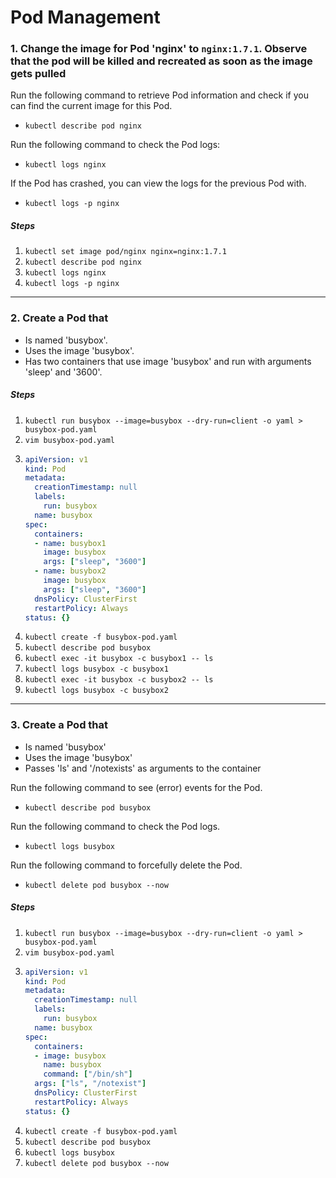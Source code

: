 # Pod Management

### 1. Change the image for Pod 'nginx' to `nginx:1.7.1`. Observe that the pod will be killed and recreated as soon as the image gets pulled

Run the following command to retrieve Pod information and check if you can find the current image for this Pod.

- `kubectl describe pod nginx`

Run the following command to check the Pod logs:

- `kubectl logs nginx`

If the Pod has crashed, you can view the logs for the previous Pod with.

- `kubectl logs -p nginx`

##### Steps

1. `kubectl set image pod/nginx nginx=nginx:1.7.1`
2. `kubectl describe pod nginx`
3. `kubectl logs nginx`
4. `kubectl logs -p nginx`

---

### 2. Create a Pod that

- Is named 'busybox'.
- Uses the image 'busybox'.
- Has two containers that use image 'busybox' and run with arguments 'sleep' and '3600'.

##### Steps

1. `kubectl run busybox --image=busybox --dry-run=client -o yaml > busybox-pod.yaml`
2. `vim busybox-pod.yaml`
3. ```yaml
   apiVersion: v1
   kind: Pod
   metadata:
     creationTimestamp: null
     labels:
       run: busybox
     name: busybox
   spec:
     containers:
     - name: busybox1
       image: busybox
       args: ["sleep", "3600"]
     - name: busybox2
       image: busybox
       args: ["sleep", "3600"]
     dnsPolicy: ClusterFirst
     restartPolicy: Always
   status: {}
   ```
4. `kubectl create -f busybox-pod.yaml`
5. `kubectl describe pod busybox`
6. `kubectl exec -it busybox -c busybox1 -- ls`
7. `kubectl logs busybox -c busybox1`
8. `kubectl exec -it busybox -c busybox2 -- ls`
9. `kubectl logs busybox -c busybox2`

---

### 3. Create a Pod that

- Is named 'busybox'
- Uses the image 'busybox'
- Passes 'ls' and '/notexists' as arguments to the container

Run the following command to see (error) events for the Pod.

- `kubectl describe pod busybox`

Run the following command to check the Pod logs.

- `kubectl logs busybox`

Run the following command to forcefully delete the Pod.

- `kubectl delete pod busybox --now`

##### Steps

1. `kubectl run busybox --image=busybox --dry-run=client -o yaml > busybox-pod.yaml`
2. `vim busybox-pod.yaml`
3. ```yaml
   apiVersion: v1
   kind: Pod
   metadata:
     creationTimestamp: null
     labels:
       run: busybox
     name: busybox
   spec:
     containers:
     - image: busybox
       name: busybox
       command: ["/bin/sh"]
     args: ["ls", "/notexist"]
     dnsPolicy: ClusterFirst
     restartPolicy: Always
   status: {}
   ```
4. `kubectl create -f busybox-pod.yaml`
5. `kubectl describe pod busybox`
6. `kubectl logs busybox`
7. `kubectl delete pod busybox --now`
